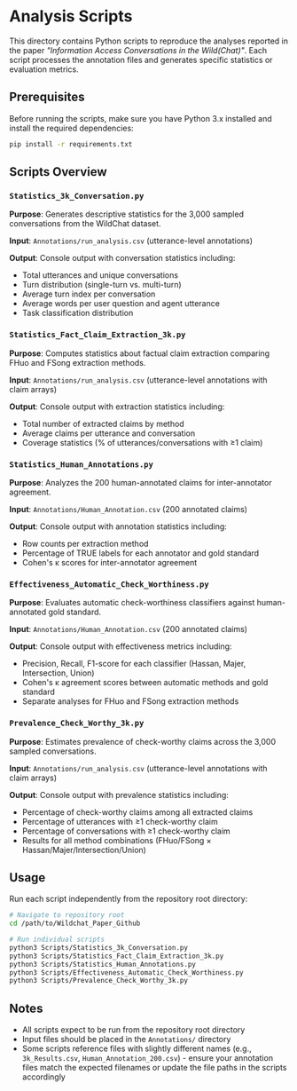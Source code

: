 # Analysis Scripts

This directory contains Python scripts to reproduce the analyses reported in the paper *"Information Access Conversations in the Wild(Chat)"*. Each script processes the annotation files and generates specific statistics or evaluation metrics.

## Prerequisites

Before running the scripts, make sure you have Python 3.x installed and install the required dependencies:

```bash
pip install -r requirements.txt
```

## Scripts Overview

### `Statistics_3k_Conversation.py`

**Purpose**: Generates descriptive statistics for the 3,000 sampled conversations from the WildChat dataset.

**Input**: `Annotations/run_analysis.csv` (utterance-level annotations)

**Output**: Console output with conversation statistics including:
- Total utterances and unique conversations
- Turn distribution (single-turn vs. multi-turn)
- Average turn index per conversation
- Average words per user question and agent utterance
- Task classification distribution

### `Statistics_Fact_Claim_Extraction_3k.py`

**Purpose**: Computes statistics about factual claim extraction comparing FHuo and FSong extraction methods.

**Input**: `Annotations/run_analysis.csv` (utterance-level annotations with claim arrays)

**Output**: Console output with extraction statistics including:
- Total number of extracted claims by method
- Average claims per utterance and conversation
- Coverage statistics (% of utterances/conversations with ≥1 claim)

### `Statistics_Human_Annotations.py`

**Purpose**: Analyzes the 200 human-annotated claims for inter-annotator agreement.

**Input**: `Annotations/Human_Annotation.csv` (200 annotated claims)

**Output**: Console output with annotation statistics including:
- Row counts per extraction method
- Percentage of TRUE labels for each annotator and gold standard
- Cohen's κ scores for inter-annotator agreement

### `Effectiveness_Automatic_Check_Worthiness.py`

**Purpose**: Evaluates automatic check-worthiness classifiers against human-annotated gold standard.

**Input**: `Annotations/Human_Annotation.csv` (200 annotated claims)

**Output**: Console output with effectiveness metrics including:
- Precision, Recall, F1-score for each classifier (Hassan, Majer, Intersection, Union)
- Cohen's κ agreement scores between automatic methods and gold standard
- Separate analyses for FHuo and FSong extraction methods

### `Prevalence_Check_Worthy_3k.py`

**Purpose**: Estimates prevalence of check-worthy claims across the 3,000 sampled conversations.

**Input**: `Annotations/run_analysis.csv` (utterance-level annotations with claim arrays)

**Output**: Console output with prevalence statistics including:
- Percentage of check-worthy claims among all extracted claims
- Percentage of utterances with ≥1 check-worthy claim
- Percentage of conversations with ≥1 check-worthy claim
- Results for all method combinations (FHuo/FSong × Hassan/Majer/Intersection/Union)

## Usage

Run each script independently from the repository root directory:

```bash
# Navigate to repository root
cd /path/to/Wildchat_Paper_Github

# Run individual scripts
python3 Scripts/Statistics_3k_Conversation.py
python3 Scripts/Statistics_Fact_Claim_Extraction_3k.py
python3 Scripts/Statistics_Human_Annotations.py
python3 Scripts/Effectiveness_Automatic_Check_Worthiness.py
python3 Scripts/Prevalence_Check_Worthy_3k.py
```

## Notes

- All scripts expect to be run from the repository root directory
- Input files should be placed in the `Annotations/` directory
- Some scripts reference files with slightly different names (e.g., `3k_Results.csv`, `Human_Annotation_200.csv`) - ensure your annotation files match the expected filenames or update the file paths in the scripts accordingly
